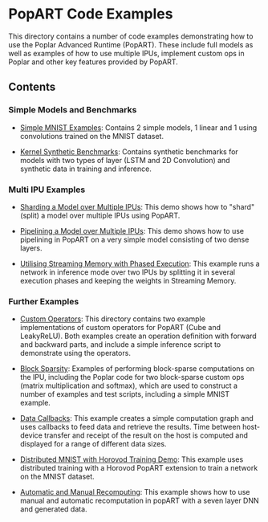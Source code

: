 # PopART Code Examples

This directory contains a number of code examples demonstrating how to use the Poplar Advanced Runtime (PopART). These include full models as well as examples of how to use multiple IPUs, implement custom ops in Poplar and other key features provided by PopART.


## Contents

### Simple Models and Benchmarks

- [Simple MNIST Examples](mnist): Contains 2 simple models, 1 linear and 1 using convolutions trained on the MNIST dataset.

- [Kernel Synthetic Benchmarks](kernel_benchmarks): Contains synthetic benchmarks for models with two types of layer (LSTM and 2D Convolution) and synthetic data in training and inference.


### Multi IPU Examples

- [Sharding a Model over Multiple IPUs](sharding): This demo shows how to "shard" (split) a model over multiple IPUs using PopART.

- [Pipelining a Model over Multiple IPUs](pipelining): This demo shows how to use pipelining in PopART on a very simple model consisting of two dense layers.

- [Utilising Streaming Memory with Phased Execution](phased_execution): This example runs a network in inference mode over two IPUs by splitting it in several execution phases and keeping the weights in Streaming Memory.


### Further Examples

- [Custom Operators](custom_operators): This directory contains two example implementations of custom operators for PopART (Cube and LeakyReLU). Both examples create an operation definition with forward and backward parts, and include a simple inference script to demonstrate using the operators.

- [Block Sparsity](block_sparse): Examples of performing block-sparse computations on the IPU, including the Poplar code for two block-sparse custom ops (matrix multiplication and softmax), which are used to construct a number of examples and test scripts, including a simple MNIST example.

- [Data Callbacks](callbacks): This example creates a simple computation graph and uses callbacks to feed data and retrieve the results. Time between host-device transfer and receipt of the result on the host is computed and displayed for a range of different data sizes.

- [Distributed MNIST with Horovod Training Demo](distributed_training): This example uses distributed training with a Horovod PopART extension to train a network on the MNIST dataset.

- [Automatic and Manual Recomputing](recomputing): This example shows how to use manual and automatic recomputation in popART with a seven layer DNN and generated data.
